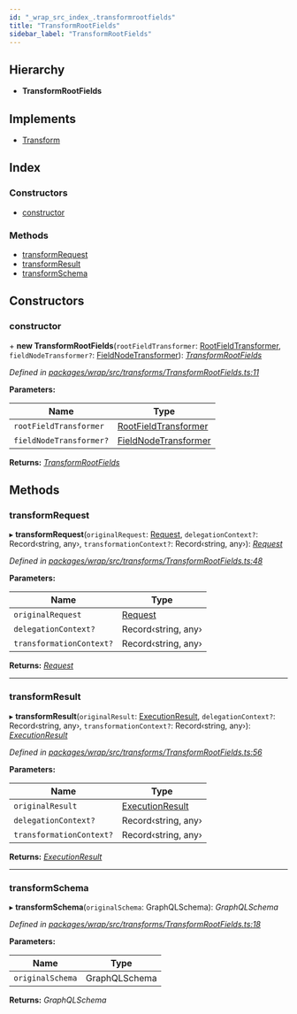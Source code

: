 ```yaml
---
id: "_wrap_src_index_.transformrootfields"
title: "TransformRootFields"
sidebar_label: "TransformRootFields"
---
```


## Hierarchy

* **TransformRootFields**

## Implements

* [Transform](/docs/api/interfaces/_utils_src_index_.transform)

## Index

### Constructors

* [constructor](_wrap_src_index_.transformrootfields.md#constructor)

### Methods

* [transformRequest](_wrap_src_index_.transformrootfields.md#transformrequest)
* [transformResult](_wrap_src_index_.transformrootfields.md#transformresult)
* [transformSchema](_wrap_src_index_.transformrootfields.md#transformschema)

## Constructors

###  constructor

\+ **new TransformRootFields**(`rootFieldTransformer`: [RootFieldTransformer](../modules/_wrap_src_index_.md#rootfieldtransformer), `fieldNodeTransformer?`: [FieldNodeTransformer](../modules/_wrap_src_index_.md#fieldnodetransformer)): *[TransformRootFields](_wrap_src_index_.transformrootfields)*

*Defined in [packages/wrap/src/transforms/TransformRootFields.ts:11](https://github.com/ardatan/graphql-tools/blob/master/packages/wrap/src/transforms/TransformRootFields.ts#L11)*

**Parameters:**

Name | Type |
------ | ------ |
`rootFieldTransformer` | [RootFieldTransformer](../modules/_wrap_src_index_.md#rootfieldtransformer) |
`fieldNodeTransformer?` | [FieldNodeTransformer](../modules/_wrap_src_index_.md#fieldnodetransformer) |

**Returns:** *[TransformRootFields](_wrap_src_index_.transformrootfields)*

## Methods

###  transformRequest

▸ **transformRequest**(`originalRequest`: [Request](/docs/api/interfaces/_utils_src_index_.request), `delegationContext?`: Record‹string, any›, `transformationContext?`: Record‹string, any›): *[Request](/docs/api/interfaces/_utils_src_index_.request)*

*Defined in [packages/wrap/src/transforms/TransformRootFields.ts:48](https://github.com/ardatan/graphql-tools/blob/master/packages/wrap/src/transforms/TransformRootFields.ts#L48)*

**Parameters:**

Name | Type |
------ | ------ |
`originalRequest` | [Request](/docs/api/interfaces/_utils_src_index_.request) |
`delegationContext?` | Record‹string, any› |
`transformationContext?` | Record‹string, any› |

**Returns:** *[Request](/docs/api/interfaces/_utils_src_index_.request)*

___

###  transformResult

▸ **transformResult**(`originalResult`: [ExecutionResult](/docs/api/interfaces/_utils_src_index_.executionresult), `delegationContext?`: Record‹string, any›, `transformationContext?`: Record‹string, any›): *[ExecutionResult](/docs/api/interfaces/_utils_src_index_.executionresult)*

*Defined in [packages/wrap/src/transforms/TransformRootFields.ts:56](https://github.com/ardatan/graphql-tools/blob/master/packages/wrap/src/transforms/TransformRootFields.ts#L56)*

**Parameters:**

Name | Type |
------ | ------ |
`originalResult` | [ExecutionResult](/docs/api/interfaces/_utils_src_index_.executionresult) |
`delegationContext?` | Record‹string, any› |
`transformationContext?` | Record‹string, any› |

**Returns:** *[ExecutionResult](/docs/api/interfaces/_utils_src_index_.executionresult)*

___

###  transformSchema

▸ **transformSchema**(`originalSchema`: GraphQLSchema): *GraphQLSchema*

*Defined in [packages/wrap/src/transforms/TransformRootFields.ts:18](https://github.com/ardatan/graphql-tools/blob/master/packages/wrap/src/transforms/TransformRootFields.ts#L18)*

**Parameters:**

Name | Type |
------ | ------ |
`originalSchema` | GraphQLSchema |

**Returns:** *GraphQLSchema*
